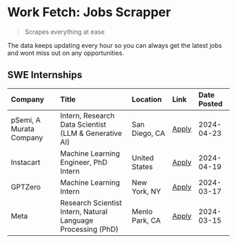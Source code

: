 # Work Fetch: Jobs Scrapper
> Scrapes everything at ease

The data keeps updating every hour so you can always get the latest jobs and wont miss out on any opportunities.

## SWE Internships
<!--START_SECTION:workfetch-->
| Company                 | Title                                                        | Location       | Link                                                                                                                                                                                                                                                                         | Date Posted   |
|:------------------------|:-------------------------------------------------------------|:---------------|:-----------------------------------------------------------------------------------------------------------------------------------------------------------------------------------------------------------------------------------------------------------------------------|:--------------|
| pSemi, A Murata Company | Intern, Research Data Scientist (LLM & Generative AI)        | San Diego, CA  | [Apply](https://www.linkedin.com/jobs/view/intern-research-data-scientist-llm-generative-ai-at-psemi-a-murata-company-3887074168?position=7&pageNum=0&refId=TMlI7olilE%2FTSt1gYsdCtg%3D%3D&trackingId=rwIjjDLMuUlj2NeHCBK6LA%3D%3D&trk=public_jobs_jserp-result_search-card) | 2024-04-23    |
| Instacart               | Machine Learning Engineer, PhD Intern                        | United States  | [Apply](https://www.linkedin.com/jobs/view/machine-learning-engineer-phd-intern-at-instacart-3901991739?position=2&pageNum=0&refId=TMlI7olilE%2FTSt1gYsdCtg%3D%3D&trackingId=4prSrwteRFjkkghaxBvhXQ%3D%3D&trk=public_jobs_jserp-result_search-card)                          | 2024-04-19    |
| GPTZero                 | Machine Learning Intern                                      | New York, NY   | [Apply](https://www.linkedin.com/jobs/view/machine-learning-intern-at-gptzero-3860723963?position=6&pageNum=0&refId=TMlI7olilE%2FTSt1gYsdCtg%3D%3D&trackingId=AdrLjO%2BYZvFFK%2FmRousEAw%3D%3D&trk=public_jobs_jserp-result_search-card)                                     | 2024-03-17    |
| Meta                    | Research Scientist Intern, Natural Language Processing (PhD) | Menlo Park, CA | [Apply](https://www.linkedin.com/jobs/view/research-scientist-intern-natural-language-processing-phd-at-meta-3858718375?position=8&pageNum=0&refId=TMlI7olilE%2FTSt1gYsdCtg%3D%3D&trackingId=ITPeNDLlmt%2FJMYPm1l8UJg%3D%3D&trk=public_jobs_jserp-result_search-card)        | 2024-03-15    |
<!--END_SECTION:workfetch-->
